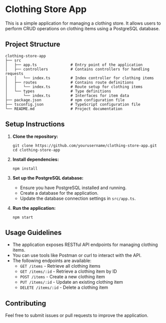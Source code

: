 # Clothing Store App

This is a simple application for managing a clothing store. It allows users to perform CRUD operations on clothing items using a PostgreSQL database.

## Project Structure

```
clothing-store-app
├── src
│   ├── app.ts               # Entry point of the application
│   ├── controllers          # Contains controllers for handling requests
│   │   └── index.ts         # Index controller for clothing items
│   ├── routes               # Contains route definitions
│   │   └── index.ts         # Route setup for clothing items
│   └── types                # Type definitions
│       └── index.ts         # Interfaces for item data
├── package.json             # npm configuration file
├── tsconfig.json            # TypeScript configuration file
└── README.md                # Project documentation
```

## Setup Instructions

1. **Clone the repository:**
   ```
   git clone https://github.com/yourusername/clothing-store-app.git
   cd clothing-store-app
   ```

2. **Install dependencies:**
   ```
   npm install
   ```

3. **Set up the PostgreSQL database:**
   - Ensure you have PostgreSQL installed and running.
   - Create a database for the application.
   - Update the database connection settings in `src/app.ts`.

4. **Run the application:**
   ```
   npm start
   ```

## Usage Guidelines

- The application exposes RESTful API endpoints for managing clothing items.
- You can use tools like Postman or curl to interact with the API.
- The following endpoints are available:
  - `GET /items` - Retrieve all clothing items
  - `GET /items/:id` - Retrieve a clothing item by ID
  - `POST /items` - Create a new clothing item
  - `PUT /items/:id` - Update an existing clothing item
  - `DELETE /items/:id` - Delete a clothing item

## Contributing

Feel free to submit issues or pull requests to improve the application.